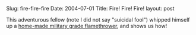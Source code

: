 Slug: fire-fire-fire
Date: 2004-07-01
Title: Fire! Fire! Fire!
layout: post

This adventurous fellow (note I did not say &quot;suicidal fool&quot;)  whipped himself up a <a href="http://forums.somethingawful.com/showthread.php?s=f827c9678e6c12e5db992c721eef704b&amp;threadid=1107178&amp;perpage=40&amp;pagenumber=1">home-made military grade flamethrower</a>, and shows us how!
